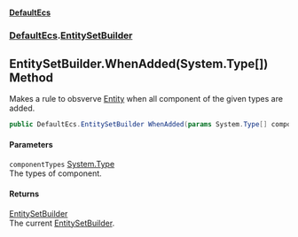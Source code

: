 #### [DefaultEcs](./index.md 'index')
### [DefaultEcs](./DefaultEcs.md 'DefaultEcs').[EntitySetBuilder](./DefaultEcs-EntitySetBuilder.md 'DefaultEcs.EntitySetBuilder')
## EntitySetBuilder.WhenAdded(System.Type[]) Method
Makes a rule to obsverve [Entity](./DefaultEcs-Entity.md 'DefaultEcs.Entity') when all component of the given types are added.  
```C#
public DefaultEcs.EntitySetBuilder WhenAdded(params System.Type[] componentTypes);
```
#### Parameters
<a name='DefaultEcs-EntitySetBuilder-WhenAdded(System-Type--)-componentTypes'></a>
`componentTypes` [System.Type](https://docs.microsoft.com/en-us/dotnet/api/System.Type 'System.Type')  
The types of component.  
  
#### Returns
[EntitySetBuilder](./DefaultEcs-EntitySetBuilder.md 'DefaultEcs.EntitySetBuilder')  
The current [EntitySetBuilder](./DefaultEcs-EntitySetBuilder.md 'DefaultEcs.EntitySetBuilder').  
